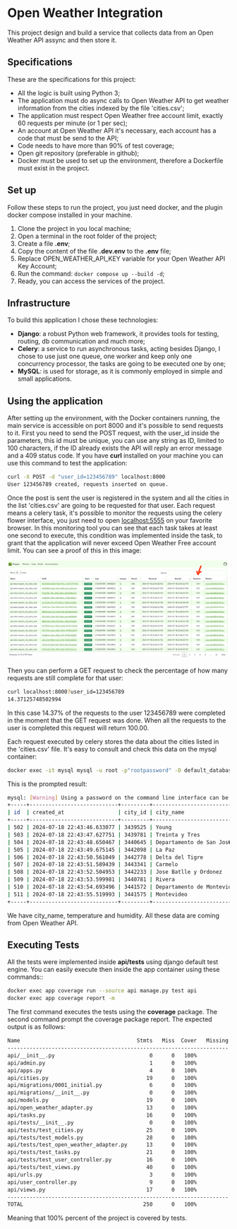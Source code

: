 # Open Weather Integration

This project design and build a service that collects data from an Open Weather API assync and then store it.

## Specifications

These are the specifications for this project:

- All the logic is built using Python 3;
- The application must do async calls to Open Weather API to get weather information from the cities indexed by the file 'cities.csv';
- The application must respect Open Weather free account limit, exactly 60 requests per minute (or 1 per sec);
- An account at Open Weather API it's necessary, each account has a code that must be send to the API;
- Code needs to have more than 90% of test coverage;
- Open git repository (preferable in github);
- Docker must be used to set up the environment, therefore a Dockerfile must exist in the project.

## Set up

Follow these steps to run the project, you just need docker, and the plugin docker compose installed in your machine.

1. Clone the project in you local machine;
2. Open a terminal in the root folder of the project;
3. Create a file **.env**;
4. Copy the content of the file **.dev.env** to the **.env** file;
5. Replace OPEN_WEATHER_API_KEY variable for your Open Weather API Key Account;
6. Run the command: ```docker compose up --build -d```;
7. Ready, you can access the services of the project.

## Infrastructure

To build this application I chose these technologies:

- **Django**: a robust Python web framework, it provides tools for testing, routing, db communication and much more;
- **Celery**: a service to run asynchronous tasks, acting besides Django, I chose to use just one queue, one worker and keep only one concurrency processor, the tasks are going to be executed one by one;
- **MySQL**: is used for storage, as it is commonly employed in simple and small applications.

## Using the application

After setting up the environment, with the Docker containers running, the main service is accessible on port 8000 and it's possible to send requests to it. First you need to send the POST request, with the user_id inside the parameters, this id must be unique, you can use any string as ID, limited to 100 characters, if the ID already exists the API will reply an error message and a 409 status code. If you have **curl** installed on your machine you can use this command to test the application:

```bash
curl -X POST -d "user_id=123456789" localhost:8000
User 123456789 created, requests inserted on queue.
```

Once the post is sent the user is registered in the system and all the cities in the list 'cities.csv' are going to be requested for that user. Each request means a celery task, it's possible to monitor the requests using the celery flower interface, you just need to open [localhost:5555](http://localhost:5555/tasks) on your favorite browser. In this monitoring tool you can see that each task takes at least one second to execute, this condition was implemented inside the task, to grant that the application will never exceed Open Weather Free account limit. You can see a proof of this in this image:

![flower preview](README_images/flower-preview.png "Celery flower preview")

Then you can perform a GET request to check the percentage of how many requests are still complete for that user:

```bash
curl localhost:8000?user_id=123456789
14.37125748502994
```

In this case 14.37% of the requests to the user 123456789 were completed in the moment that the GET request was done. When all the requests to the user is completed this request will return 100.00.

Each request executed by celery stores the data about the cities listed in the 'cities.csv' file. It's easy to consult and check this data on the mysql container:

```bash
docker exec -it mysql mysql -u root -p"rootpassword" -D default_database -e "SELECT * FROM api_usercityrequest WHERE user_id = '123456789' LIMIT 10;"
```

This is the prompted result:

```bash
mysql: [Warning] Using a password on the command line interface can be insecure.
+-----+----------------------------+---------+----------------------------+-------------+----------+-----------+
| id  | created_at                 | city_id | city_name                  | temperature | humidity | user_id   |
+-----+----------------------------+---------+----------------------------+-------------+----------+-----------+
| 502 | 2024-07-18 22:43:46.633077 | 3439525 | Young                      |         286 |       90 | 123456789 |
| 503 | 2024-07-18 22:43:47.627751 | 3439781 | Treinta y Tres             |         284 |       89 | 123456789 |
| 504 | 2024-07-18 22:43:48.650467 | 3440645 | Departamento de San Jos�  |         287 |       89 | 123456789 |
| 505 | 2024-07-18 22:43:49.675145 | 3442098 | La Paz                     |         287 |       77 | 123456789 |
| 506 | 2024-07-18 22:43:50.561049 | 3442778 | Delta del Tigre            |         287 |       77 | 123456789 |
| 507 | 2024-07-18 22:43:51.589439 | 3443341 | Carmelo                    |         286 |       84 | 123456789 |
| 508 | 2024-07-18 22:43:52.504953 | 3442233 | Jose Batlle y Ordonez      |         283 |       90 | 123456789 |
| 509 | 2024-07-18 22:43:53.599981 | 3440781 | Rivera                     |         286 |       94 | 123456789 |
| 510 | 2024-07-18 22:43:54.693496 | 3441572 | Departamento de Montevideo |         287 |       77 | 123456789 |
| 511 | 2024-07-18 22:43:55.519993 | 3441575 | Montevideo                 |         287 |       77 | 123456789 |
+-----+----------------------------+---------+----------------------------+-------------+----------+-----------+
```

We have city_name, temperature and humidity. All these data are coming from Open Weather API.

## Executing Tests

All the tests were implemented inside **api/tests** using django default test engine. You can easily execute then inside the app container using these commands::

```bash
docker exec app coverage run --source api manage.py test api
docker exec app coverage report -m
```

The first command executes the tests using the **coverage** package. The second command prompt the coverage package report. The expected output is as follows:

```bash
Name                                     Stmts   Miss  Cover   Missing
----------------------------------------------------------------------
api/__init__.py                              0      0   100%
api/admin.py                                 1      0   100%
api/apps.py                                  4      0   100%
api/cities.py                               19      0   100%
api/migrations/0001_initial.py               6      0   100%
api/migrations/__init__.py                   0      0   100%
api/models.py                               19      0   100%
api/open_weather_adapter.py                 13      0   100%
api/tasks.py                                16      0   100%
api/tests/__init__.py                        0      0   100%
api/tests/test_cities.py                    25      0   100%
api/tests/test_models.py                    28      0   100%
api/tests/test_open_weather_adapter.py      13      0   100%
api/tests/test_tasks.py                     21      0   100%
api/tests/test_user_controller.py           16      0   100%
api/tests/test_views.py                     40      0   100%
api/urls.py                                  3      0   100%
api/user_controller.py                       9      0   100%
api/views.py                                17      0   100%
----------------------------------------------------------------------
TOTAL                                      250      0   100%
```

Meaning that 100% percent of the project is covered by tests.
